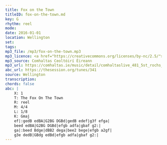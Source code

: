 ```yaml
---
title: Fox on the Town
titleID: fox-on-the-town.md
key: G
rhythm: reel
mode:
date: 2016-01-01
location: Wellington
set:
tags:
mp3_file: /mp3/fox-on-the-town.mp3
mp3_licence: <a href="https://creativecommons.org/licenses/by-nc/2.5/">CC-BY-NC-2.5</a>
mp3_source: Comhaltas Ceoltóirí Éireann
mp3_url: https://comhaltas.ie/music/detail/comhaltaslive_481_5st_rochs_ceili_band/
abc_url: https://thesession.org/tunes/341
source: Wellington
transcription:
chords: false
abc: |
    X: 1
    T: The Fox On The Town
    R: reel
    M: 4/4
    L: 1/8
    K: Gmaj
    ef|:gedB edBA|G2BG DGBd|gedB edef|g3f efga|
    beed edBA|G2BG DGBd|efgb adfa|gbaf g2:|
    ga|:beed Bdge|dBB2 dega|bee2 bege|efgb a2gf|
    g3e dedB|GBdg edBd|efgb adfa|gbaf g2:|
---
```

